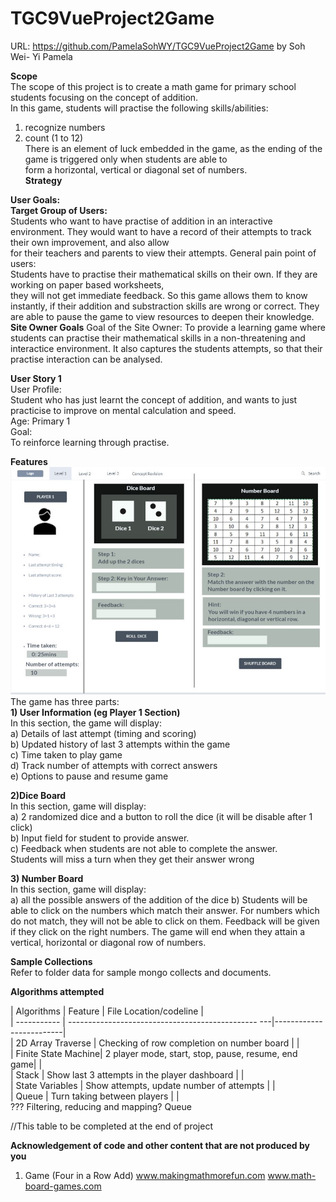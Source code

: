# TGC9VueProject2Game
URL: https://github.com/PamelaSohWY/TGC9VueProject2Game
by Soh Wei- Yi Pamela 

**Scope**    
The scope of this project is to create a math game for primary school students focusing on the concept of addition.    
In this game, students will practise the following skills/abilities:   
1) recognize numbers    
2) count (1 to 12)   
There is an element of luck embedded in the game, as the ending of the game is triggered only when students are able to    
form a horizontal, vertical or diagonal set of numbers.    
**Strategy**     

**User Goals:**    
**Target Group of Users:**   
Students who want to have practise of addition in an interactive environment. 
They would want to have a record of their attempts to track their own improvement, and also allow    
for their teachers and parents to view their attempts. 
General pain point of users:      
Students have to practise their mathematical skills on their own. If they are working on paper based worksheets,    
they will not get immediate feedback. So this game allows them to know instantly, if their addition and substraction skills are wrong or correct. 
They are able to pause the game to view resources to deepen their knowledge. 
**Site Owner Goals** 
Goal of the Site Owner:
To provide a learning game where students can practise their mathematical skills in a non-threatening and interactice environment. 
It also captures the students attempts, so that their practise interaction can be analysed. 

**User Story 1**   
User Profile:    
Student who has just learnt the concept of addition, and wants to just practicise to improve on 
mental calculation and speed.    
Age: Primary 1    
Goal:     
To reinforce learning through practise.      

**Features**    
![Player View](/MockupImages/PlayerView1.JPG)   
The game has three parts:     
**1) User Information (eg Player 1 Section)**     
In this section, the game will display:      
a) Details of last attempt (timing and scoring)     
b) Updated history of last 3 attempts within the game     
c) Time taken to play game      
d) Track number of attempts with correct answers     
e) Options to pause and resume game      


**2)Dice Board**     
In this section, game will display:    
a) 2 randomized dice and a button to roll the dice (it will be disable after 1 click)      
b) Input field for student to provide answer.      
c) Feedback when students are not able to complete the answer.      
   Students will miss a turn when they get their answer wrong      
     
**3) Number Board**      
In this section, game will display:     
a) all the possible answers of the addition of the dice 
b) Students will be able to click on the numbers which match their answer. 
For numbers which do not match, they will not be able to click on them. 
Feedback will be given if they click on the right numbers. 
The game will end when they attain a vertical, horizontal or diagonal row of numbers. 

**Sample Collections**      
Refer to folder data for sample mongo collects and documents. 

**Algorithms attempted** 

| Algorithms          | Feature                                            | File Location/codeline  |    
| -----------         | ----------------------------------------------- ---|-------------------------|     
| 2D Array Traverse   | Checking of row completion on number board         |                         |     
| Finite State Machine| 2 player mode, start, stop, pause, resume, end game|                         |     
| Stack               | Show last 3 attempts in the player dashboard       |                         |    
| State Variables     | Show attempts, update number of attempts           |                         |     
| Queue               | Turn taking between players                        |                         |     
??? Filtering, reducing and mapping? Queue 

//This table to be completed at the end of project 

**Acknowledgement of code and other content that are not produced by you**
1. Game (Four in a Row Add)
www.makingmathmorefun.com 
www.math-board-games.com




